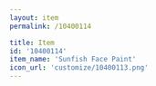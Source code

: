 ```yaml
---
layout: item
permalink: /10400114

title: Item
id: '10400114'
item_name: 'Sunfish Face Paint'
icon_url: 'customize/10400113.png'
---
```

